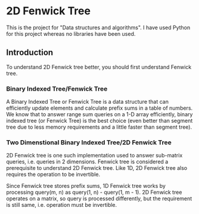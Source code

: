 # 2D Fenwick Tree
This is the project for "Data structures and algorithms".
I have used Python for this project whereas no libraries have been used.


## Introduction

To understand 2D Fenwick tree better, you should first understand Fenwick tree.
### Binary Indexed Tree/Fenwick Tree
A Binary Indexed Tree or Fenwick Tree is a data structure that can efficiently update elements and calculate prefix sums in a table of numbers. We know that to answer range sum queries on a 1-D array efficiently, binary indexed tree (or Fenwick Tree) is the best choice (even better than segment tree due to less memory requirements and a little faster than segment tree).

### Two Dimenstional Binary Indexed Tree/2D Fenwick Tree
2D Fenwick tree is one such implementation used to answer sub-matrix queries, i.e. queries in 2 dimensions. Fenwick tree is considered a prerequisite to understand 2D Fenwick tree. Like 1D, 2D Fenwick tree also requires the operation to be invertible.

Since Fenwick tree stores prefix sums, 1D Fenwick tree works by processing query(m, n) as query(1, n) - query(1, m - 1). 2D Fenwick tree operates on a matrix, so query is processed differently, but the requirement is still same, i.e. operation must be invertible.
